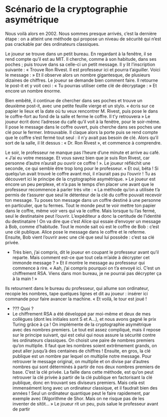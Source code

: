 # Scénario de la cryptographie asymétrique

Nous voilà alors en 2002. Nous sommes presque arrivés, c’est la dernière étape : on a atteint une méthode qui propose un niveau de sécurité qui n’est pas crackable par des ordinateurs classiques.

Le joueur se trouve dans un petit bureau. En regardant à la fenêtre, il se rend compte qu’il est au MIT. Il cherche, comme à son habitude, dans ses poches ; puis trouve dans sa celle-ci un petit message. Il y lit l’inscription suivante :
« Trouve Ron Rivest. Il est professeur ici et pourra t’aiguiller. Voici le message : »
Et il observe alors un nombre gigantesque, de plusieurs dizaines de chiffres. Le joueur se demande bien comment faire.
Il retourne le post-it et y voit ceci :
« Tu pourras utiliser cette clé de décryptage : »
Et encore un nombre énorme.

Bien embêté, il continue de chercher dans ses poches et trouve un deuxième post-it, avec une petite feuille vierge et un stylo.
« écris sur ce papier le lieux et la date où tu veux rencontrer M. Rivest, puis pose le dans le coffre-fort au fond de la salle et ferme le coffre. Il t’y retrouvera »
Le joueur écrit donc l’adresse du café qu’il voit à la fenêtre, pour le soir-même. Il pose le message dans le coffre ouvert, puis cherche dans ses poches une clé pour le fermer. Introuvable. Il claque alors la porte puis se rend compte que le coffre s’est fermé tout seul : il n’y avait pas besoin de clé. Alors qu’il sort de la salle, il lit dessus : « Dr. Ron Rivest », et commence à comprendre.

Le soir, le professeur ne manque pas l’heure d’une minute et arrive au café.
« J’ai eu votre message. Et vous savez bien que je suis Ron Rivest, car personne d’autre n’aurait pu ouvrir ce coffre ! ». 
Le joueur réfléchit une seconde, ce qui semble être trop long pour le professeur.
« Et oui, béta ! Si quelqu’un avait trouvé le coffre avant moi, il n’aurait pas pu l’ouvrir ! Tu as découvert ici le principe de la cryptographie asymétrique. »
Le joueur est encore un peu perplexe, et n’a pas le temps d’en placer une avant que le professeur recommence à parler très vite :
« La méthode qu’on a utilisée t’a permis de t’assurer que seul le détenteur de la clé du coffre pouvait recevoir ton message.
Tu poses ton message dans un coffre destiné à une personne en particulier, que tu fermes. Tout le monde peut te voir mettre ton papier dans le coffre, même voir vers qui va le coffre. Mais lorsque tu l’as fermé, seul le destinataire peut l’ouvrir. L’expéditeur a donc la certitude de l’identité du destinataire !
On va dire que c’est Alice qui essaie d’envoyer un message à Bob, comme d’habitude. Tout le monde sait où est le coffre de Bob : c’est une clé publique. Alice pose le message dans le coffre et le referme. Ensuite, Bob vient l’ouvrir avec une clé que seul lui possède : c’est sa clé privée. 
-	Très bien, j’ai compris, dit le joueur en coupant le professeur avant qu’il reparte. Mais comment est-ce que tout cela m’aide à décrypter cet immonde message ? »
Et il montre le message au professeur qui commence à rire.
« Aah, j’ai compris pourquoi on t’a envoyé ici. C’est un chiffrement RSA. Viens dans mon bureau, je ne pourrai pas décrypter ça à la main ! »

Ils retournent dans le bureau du professeur, qui allume son ordinateur, recopie les nombres, tape quelques lignes et dit au joueur : insérer ici commande pour faire avancer la machine.
« Et voilà, le tour est joué !
-	 ??? Quoi ?
-	Le chiffrement RSA a été développé par moi-même et deux de mes collègues (dont les initiales sont S et A…), et nous avons gagné le prix Turing grâce à ça ! On implémente de la cryptographie asymétrique avec des nombres premiers. Le tout est assez compliqué, mais il repose sur le principe suivant, qui est celui qui nous assure la sécurité contre les ordinateurs classiques.
On choisit une paire de nombres premiers qu’on multiplie. Il faut que les nombres soient extrêmement grands, on peut aller jusqu’à des centaines de chiffres !
Ensuite, en gros, la clé publique est un nombre par lequel on multiplie notre message. Pour retrouver le message original, on multiplie et on divise par d’autres nombres qui sont déterminés à partir de nos deux nombres premiers de base. C’est la clé privée.
La faille dans cette méthode, est qu’on peut retrouver la clé privée à partir de la clé publique en factorisant la clé publique, donc en trouvant ses diviseurs premiers. Mais cela est immensément long avec un ordinateur classique, et il faudrait bien des années ! Seul un ordinateur quantique peut le faire rapidement, par exemple avec l’Algorithme de Shor. Mais on ne risque pas de les inventer de sitôt… »
Le joueur rit un peu, puis salue le professeur avant de partir

